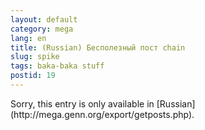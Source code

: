 ```yaml
---
layout: default
category: mega
lang: en
title: (Russian) Бесполезный пост chain
slug: spike
tags: baka-baka stuff 
postid: 19
---
```

<p>Sorry, this entry is only available in [Russian](http://mega.genn.org/export/getposts.php).</p>
